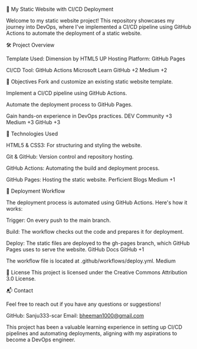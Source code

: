🚀 My Static Website with CI/CD Deployment

Welcome to my static website project! This repository showcases my journey into DevOps, where I've implemented a CI/CD pipeline using GitHub Actions to automate the deployment of a static website.


🛠️ Project Overview

Template Used: Dimension by HTML5 UP
Hosting Platform: GitHub Pages

CI/CD Tool: GitHub Actions
Microsoft Learn
GitHub
+2
Medium
+2


🎯 Objectives
Fork and customize an existing static website template.

Implement a CI/CD pipeline using GitHub Actions.

Automate the deployment process to GitHub Pages.

Gain hands-on experience in DevOps practices.
DEV Community
+3
Medium
+3
GitHub
+3

🔧 Technologies Used

HTML5 & CSS3: For structuring and styling the website.

Git & GitHub: Version control and repository hosting.

GitHub Actions: Automating the build and deployment process.

GitHub Pages: Hosting the static website.
Perficient Blogs
Medium
+1

🚀 Deployment Workflow

The deployment process is automated using GitHub Actions. Here's how it works:

Trigger: On every push to the main branch.

Build: The workflow checks out the code and prepares it for deployment.

Deploy: The static files are deployed to the gh-pages branch, which GitHub Pages uses to serve the website.
GitHub Docs
GitHub
+1

The workflow file is located at .github/workflows/deploy.yml.
Medium

📄 License
This project is licensed under the Creative Commons Attribution 3.0 License.

📬 Contact

Feel free to reach out if you have any questions or suggestions!

GitHub: Sanju333-scar
Email: bheeman1000@gmail.com

This project has been a valuable learning experience in setting up CI/CD pipelines and automating deployments, aligning with my aspirations to become a DevOps engineer.
